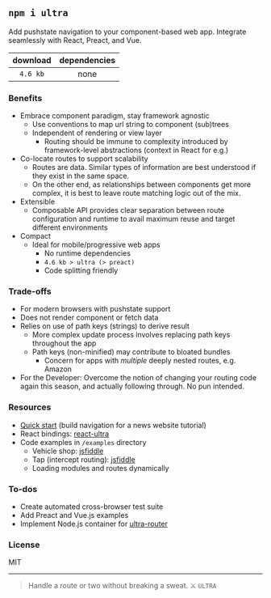 ## `npm i ultra`

Add pushstate navigation to your component-based web app. Integrate seamlessly with React, Preact, and Vue.

| download | dependencies |
| :----: | :----: |
| `4.6 kb` | none |

### Benefits
- Embrace component paradigm, stay framework agnostic
  - Use conventions to map url string to component (sub)trees
  - Independent of rendering or view layer
    - Routing should be immune to complexity introduced by framework-level abstractions (context in React for e.g.)
- Co-locate routes to support scalability
  - Routes are data. Similar types of information are best understood if they exist in the same space.
  - On the other end, as relationships between components get more complex, it is best to leave route matching logic out of the mix.
- Extensible
  - Composable API provides clear separation between route configuration and runtime to avail maximum reuse and target different environments
- Compact
  - Ideal for mobile/progressive web apps
    - No runtime dependencies
    - `4.6 kb > ultra (> preact)`
    - Code splitting friendly

### Trade-offs
  - For modern browsers with pushstate support
  - Does not render component or fetch data
  - Relies on use of path keys (strings) to derive result
    - More complex update process involves replacing path keys throughout the app
    - Path keys (non-minified) may contribute to bloated bundles
      - Concern for apps with _multiple_ deeply nested routes, e.g. Amazon
  - For the Developer: Overcome the notion of changing your routing code again this season, and actually following through. No pun intended.

### Resources

- [Quick start](https://github.com/gt3/ultra-router/wiki/Quick-start) (build navigation for a news website tutorial)
- React bindings: [react-ultra](https://github.com/gt3/react-ultra)
- Code examples in `/examples` directory
  - Vehicle shop: [jsfiddle](http://jsfiddle.net/cheekyiscool/1n7v87aq/embedded/js,html,result/dark/)
  - Tap (intercept routing): [jsfiddle](http://jsfiddle.net/cheekyiscool/y9f8j44u/embedded/js,html,result/dark/)
  - Loading modules and routes dynamically
  
### To-dos
- Create automated cross-browser test suite
- Add Preact and Vue.js examples
- Implement Node.js container for [ultra-router](https://www.npmjs.com/package/ultra-router)


### License

MIT

---

> Handle a route or two without breaking a sweat. :crossed_swords: `ULTRA`
